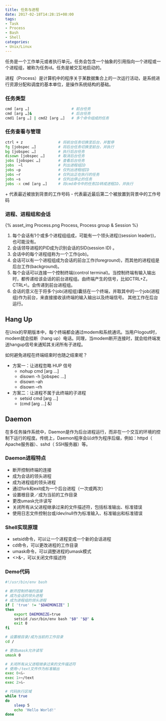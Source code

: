 ```yaml
---
title: 任务与进程
date: 2017-02-18T14:28:15+08:00
tags:
- Task
- Process
- Bash
- Shell
categories: 
- Unix/Linux
---
```


任务是一个工作单元或者执行单元。任务会包含一个抽象的引用指向一个进程或一个进程组，被称为任务id。任务是被交互地启动的。

进程（Process）是计算机中的程序关于某数据集合上的一次运行活动，是系统进行资源分配和调度的基本单位，是操作系统结构的基础。

<!--more-->

### 任务类型

``` bash
cmd [arg …]                   # 前台任务
cmd [arg …]&                  # 后台任务
cmd1 [arg …] | cmd2 [arg …]   # 多个命令组成的任务
```

### 任务查看与管理

``` bash
ctrl + z                # 将前台任务切换至后台，并暂停
fg [jobspec …]          # 将后台任务切换至前台，并执行
bg [jobspec …]          # 执行后台任务
disown [jobspec …]      # 取消后台任务
jobs [jobspec …]        # 查看后台任务
jobs  –l                # 列出进程组ID
jobs –p                 # 仅列出进程组ID
jobs –r                 # 仅列出正在执行的任务
jobs –s                 # 仅列出停止的任务
jobs -x cmd [arg …]     # 将cmd命令中的任务ID转成进程ID，并执行
```

\+ 代表最近被放到背景的工作号码
\- 代表最近最后第二个被放置到背景中的工作号码

### 进程、进程组和会话

{% asset_img Process.png Process, Process group & Session %}

1. 每个会话有1个或多个进程组组成，可能有一个领头进程((session leader))，也可能没有。 
2. 会话领导进程的PID成为识别会话的SID(session ID) 。
3. 会话中的每个进程组称为一个工作(job)。
4. 会话可以有一个进程组成为会话的前台工作(foreground)，而其他的进程组是后台工作(background)。
5. 每个会话可以连接一个控制终端(control terminal)。当控制终端有输入输出时，都传递给该会话的前台进程组。由终端产生的信号，比如CTRL+Z， CTRL+\，会传递到前台进程组。
6. 会话的意义在于将多个job(进程组)囊括在一个终端，并取其中的一个job(进程组)作为前台，来直接接收该终端的输入输出以及终端信号。 其他工作在后台运行。

## Hang Up

在Unix的早期版本中，每个终端都会通过modem和系统通讯。当用户logout时，modem就会挂断（hang up）电话。同理，当modem断开连接时，就会给终端发送hangup信号来通知其关闭所有子进程。

如何避免进程在终端结束时也随之结束呢？

+ 方案一：让进程忽略 HUP 信号
	- nohup cmd [arg …]
	- disown -h [jobspec …]
	- disown –ah
	- disown –rh
+ 方案二：让进程不属于此终端的子进程
	- setsid cmd [arg …]
	- (cmd [arg …] &)

## Daemon

在多任务操作系统中，Daemon是作为后台进程运行，而非在一个交互的环境的控制下运行的程度。传统上，Daemon程序会以d作为程序后缀，例如：httpd（ Apache服务器）、sshd（ SSH服务器）等。

### Daemon进程特点

+ 断开控制终端的连接
+ 成为会话的领头进程
+ 成为进程组的领头进程
+ 通过fork和exit成为一个后台进程（一次或两次）
+ 设置根目录／成为当前的工作目录
+ 更改umask允许读写
+ 关闭所有从父进程继承过来的文件描述符，包括标准输出、标准错误
+ 使用日志文件控制台或/dev/null作为标准输入、标准输出和标准错误

### Shell实现原理

+ setsid命令，可以让一个进程变成一个新的会话进程
+ cd命令，可以更改进程的工作目录
+ umask命令，可以调整进程的umask模式
+ <>&-，可以关闭文件描述符

### Demo代码

``` bash
#!/usr/bin/env bash

# 断开控制终端的连接
# 成为会话的领头进程
# 成为进程组的领头进程
if [ 'true' != "$DAEMONIZE" ]
then
    export DAEMONIZE=true
    setsid /usr/bin/env bash "$0" "$@" &
    exit 0
fi

# 设置根目录/成为当前的工作目录
cd /

# 更改umask允许读写
umask 0

# 关闭所有从父进程继承过来的文件描述符
# 使用~/text文件作为标准输出
exec 0<&-
exec 1>~/text
exec 2>&-

# 代码执行区域
while true
do
    sleep 5
    echo 'Hello World!'
done
```

